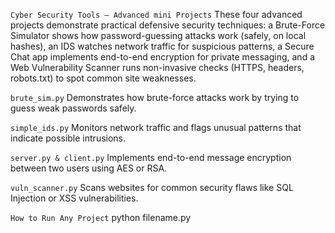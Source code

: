 `Cyber Security Tools – Advanced mini Projects`
These four advanced projects demonstrate practical defensive security techniques: a Brute-Force Simulator shows how password-guessing attacks work (safely, on local hashes), an IDS watches network traffic for suspicious patterns, a Secure Chat app implements end-to-end encryption for private messaging, and a Web Vulnerability Scanner runs non-invasive checks (HTTPS, headers, robots.txt) to spot common site weaknesses.

`brute_sim.py`
Demonstrates how brute-force attacks work by trying to guess weak passwords safely.

`simple_ids.py`
Monitors network traffic and flags unusual patterns that indicate possible intrusions.

`server.py & client.py`
Implements end-to-end message encryption between two users using AES or RSA.

`vuln_scanner.py`
Scans websites for common security flaws like SQL Injection or XSS vulnerabilities.

`How to Run Any Project`
python filename.py
